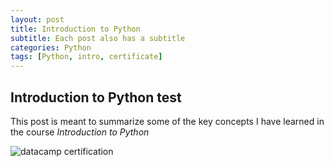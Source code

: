 ```yaml
---
layout: post
title: Introduction to Python
subtitle: Each post also has a subtitle
categories: Python
tags: [Python, intro, certificate]
---
```


## Introduction to Python test

This post is meant to summarize some of the key concepts I have learned in the course *Introduction to Python*


![datacamp certification](/assets/images/banners/datacamp_certificate_dummy.jpg)
